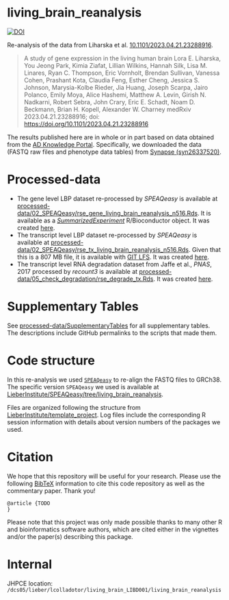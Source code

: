 # living_brain_reanalysis

[![DOI](https://zenodo.org/badge/670288774.svg)](https://zenodo.org/doi/10.5281/zenodo.10010510)

Re-analysis of the data from Liharska et al. [10.1101/2023.04.21.23288916](https://doi.org/10.1101/2023.04.21.23288916). 

> A study of gene expression in the living human brain
> Lora E. Liharska, You Jeong Park, Kimia Ziafat, Lillian Wilkins, Hannah Silk, Lisa M. Linares, Ryan C. Thompson, Eric Vornholt, Brendan Sullivan, Vanessa Cohen, Prashant Kota, Claudia Feng, Esther Cheng, Jessica S. Johnson, Marysia-Kolbe Rieder, Jia Huang, Joseph Scarpa, Jairo Polanco, Emily Moya, Alice Hashemi, Matthew A. Levin, Girish N. Nadkarni, Robert Sebra, John Crary, Eric E. Schadt, Noam D. Beckmann, Brian H. Kopell, Alexander W. Charney
> medRxiv 2023.04.21.23288916; doi: https://doi.org/10.1101/2023.04.21.23288916

The results published here are in whole or in part based on data obtained from the [AD Knowledge Portal](https://adknowledgeportal.org/). Specifically, we downloaded the data (FASTQ raw files and phenotype data tables) from [Synapse (syn26337520)](https://adknowledgeportal.synapse.org/Explore/Studies/DetailsPage/StudyData?Study=syn26337520).

# Processed-data

* The gene level LBP dataset re-processed by _SPEAQeasy_ is available at [processed-data/02_SPEAQeasy/rse_gene_living_brain_reanalysis_n516.Rds](processed-data/02_SPEAQeasy/rse_gene_living_brain_reanalysis_n516.Rds). It is available as a [_SummarizedExperiment_](https://bioconductor.org/packages/SummarizedExperiment/) R/Bioconductor object. It was created [here](https://github.com/LieberInstitute/living_brain_reanalysis/blob/00e469cb1e029717cd6ca407ea6f06e7d0bb8100/code/02_SPEAQeasy/03-update_pheno.R#L267).
* The transcript level LBP dataset re-processed by _SPEAQeasy_ is available at [processed-data/02_SPEAQeasy/rse_tx_living_brain_reanalysis_n516.Rds](processed-data/02_SPEAQeasy/rse_tx_living_brain_reanalysis_n516.Rds). Given that this is a 807 MB file, it is available with [GIT LFS](https://git-lfs.com/). It was created [here](https://github.com/LieberInstitute/living_brain_reanalysis/blob/00e469cb1e029717cd6ca407ea6f06e7d0bb8100/code/02_SPEAQeasy/03-update_pheno.R#L283).
* The transcript level RNA degradation dataset from Jaffe et al., _PNAS_, 2017 processed by _recount3_ is available at [processed-data/05_check_degradation/rse_degrade_tx.Rds](processed-data/05_check_degradation/rse_degrade_tx.Rds). It was created [here](https://github.com/LieberInstitute/living_brain_reanalysis/blob/00e469cb1e029717cd6ca407ea6f06e7d0bb8100/code/05_check_degradation/01_combine_recount3_salmon_output.R#L74-L82).

# Supplementary Tables

See [processed-data/SupplementaryTables](processed-data/SupplementaryTables/) for all supplementary tables. The descriptions include GitHub permalinks to the scripts that made them.

# Code structure

In this re-analysis we used [`SPEAQeasy`](https://doi.org/10.1186/s12859-021-04142-3) to re-align the FASTQ files to GRCh38. The specific version `SPEAQeasy` we used is available at [LieberInstitute/SPEAQeasy/tree/living_brain_reanalysis](https://github.com/LieberInstitute/SPEAQeasy/tree/living_brain_reanalysis).

Files are organized following the structure from [LieberInstitute/template_project](https://github.com/LieberInstitute/template_project). Log files include the corresponding R session information with details about version numbers of the packages we used.

# Citation

We hope that this repository will be useful for your research. Please use the following [BibTeX](https://en.wikipedia.org/wiki/BibTeX) information to cite this code repository as well as the commentary paper. Thank you!

```
@article {TODO
}
```

Please note that this project was only made possible thanks to many other R and bioinformatics software authors, which are cited either in the vignettes and/or the paper(s) describing this package.

# Internal

JHPCE location: `/dcs05/lieber/lcolladotor/living_brain_LIBD001/living_brain_reanalysis`
